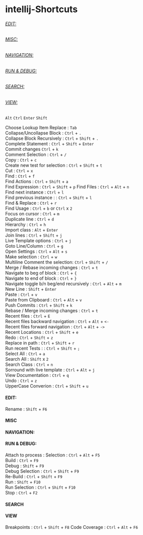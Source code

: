 # intellij-Shortcuts
###### [EDIT:](https://github.com/mnp014/intellij-Shortcuts/blob/master/README.md#edit)
###### [MISC:](https://github.com/mnp014/intellij-Shortcuts/blob/master/README.md#misc)
###### [NAVIGATION:](https://github.com/mnp014/intellij-Shortcuts/blob/master/README.md#navigation)
###### [RUN & DEBUG:](https://github.com/mnp014/intellij-Shortcuts/blob/master/README.md#)
###### [SEARCH:](https://github.com/mnp014/intellij-Shortcuts/blob/master/README.md#search)
###### [VIEW:](https://github.com/mnp014/intellij-Shortcuts/blob/master/README.md#view)


`Alt`
`Ctrl` 
`Enter`
`Shift`

Choose Lookup Item Replace : `Tab`  
Collapse/Uncollapse Block : `Ctrl` + `.`    
Collapse Block Recursively : `Ctrl` + `Shift` + `.`  
Complete Statement : `Ctrl` + `Shift` + `Enter`    
Commit changes `Ctrl` + `k`   
Comment Selection : `Ctrl` + `/`    
Copy : `Ctrl` + `c`   
Create new test for selection : `Ctrl` + `Shift` + `t`  
Cut : `Ctrl` + `x`   
Find : `Ctrl` + `f`   
Find Actions : `Ctrl` + `Shift` + `a`  
Find Expression : `Ctrl` + `Shift` + `p` 
Find Files : `Ctrl` + `Alt` + `n`  
Find next instance : `Ctrl` + `l`   
Find previous instance :  : `Ctrl` + `Shift` + `l`  
Find & Replace : `Ctrl` + `r`   
Find Usage : `Ctrl` + `b` or  `Ctrl` x `2`      
Focus on cursor : `Ctrl` + `m`  
Duplicate line : `Ctrl` + `d`  
Hierarchy : `Ctrl` + `h`  
Import class : `Alt` + `Enter`  
Join lines : `Ctrl` + `Shift` + `j`  
Live Template options : `Ctrl` + `j`  
Goto Line/Column : `Ctrl` + `g`  
Open Settings : `Ctrl` + `Alt` + `s`   
Make selection : `Ctrl` + `w`  
Multiline Comment the selection: `Ctrl` + `Shift` + `/`  
Merge / Rebase incoming changes : `Ctrl` + `t`    
Navigate to beg of block : `Ctrl` + `{`   
Navigate to end of block : `Ctrl` + `}`   
Navigate toggle b/n beg/end recursively :  `Ctrl` + `Alt` + `m`  
New Line : `Shift` + `Enter`   
Paste : `Ctrl` + `v`  
Paste from Clipboard : `Ctrl` + `Alt` + `v`  
Push Commits : `Ctrl` + `Shift` + `k`  
Rebase / Merge incoming changes : `Ctrl` + `t`    
Recent files : `Ctrl` + `E`    
Recent files backward navigation : `Ctrl` + `Alt` + `<-`    
Recent files forward navigation : `Ctrl` + `Alt` + `->`  
Recent Locations : `Ctrl` + `Shift` + `e`  
Redo :  `Ctrl` + `Shift` + `z`  
Replace in path : `Ctrl` + `Shift` + `r`  
Run recent Tests :  : `Ctrl` + `Shift` + `;`  
Select All : `Ctrl` + `a`  
Search All : `Shift` x `2`  
Search Class : `Ctrl` + `n`     
Sorround with live template : `Ctrl` + `Alt` +  `j`    
View Documentation : `Ctrl` + `q`    
Undo : `Ctrl` + `z`  
UpperCase Converion : `Ctrl` + `Shift` + `u`  


#### EDIT:
Rename : `Shift` + `F6`  
#### MISC

#### NAVIGATION:

#### RUN & DEBUG:
Attach to process : Selection : `Ctrl` + `Alt` + `F5`  
Build : `Ctrl` + `F9`  
Debug : `Shift` + `F9`   
Debug Selection : `Ctrl` + `Shift` + `F9`  
Re-Build : `Ctrl` + `Shift` + `F9`  
Run : `Shift` + `F10`  
Run Selection : `Ctrl` + `Shift` + `F10`  
Stop : `Ctrl` + `F2`  

#### SEARCH

#### VIEW
Breakpoints : `Ctrl` + `Shift` + `F8`
Code Coverage :  `Ctrl` + `Alt` + `F6`  
